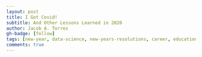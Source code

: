 ```yaml
---
layout: post
title: I Got Covid!
subtitle: And Other Lessons Learned in 2020
author: Jacob A. Torres
gh-badge: [follow]
tags: [new-year, data-science, new-years-resolutions, career, education, data, data-engineering, machine-learning]
comments: true
---
```

